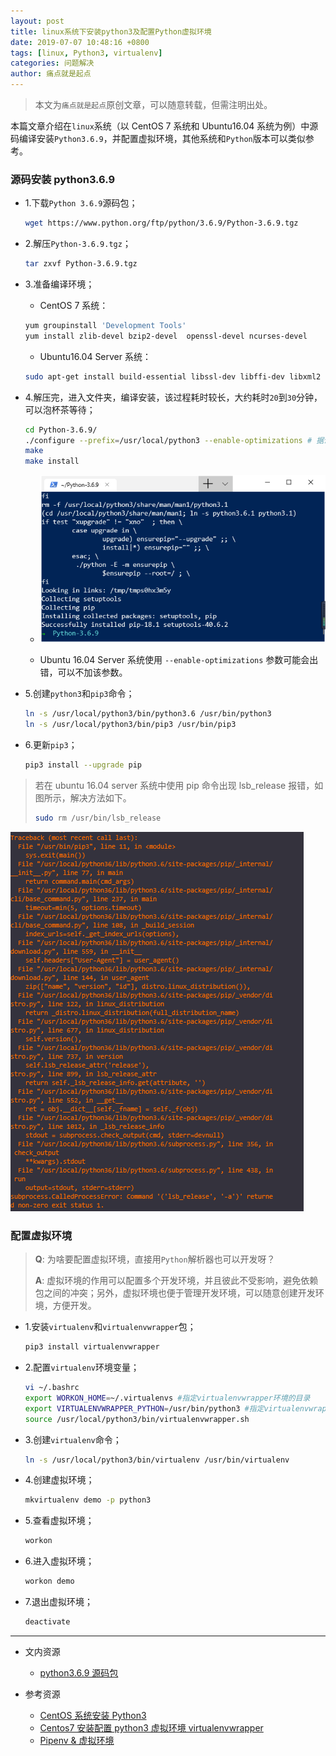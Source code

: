 ```yaml
---
layout: post
title: linux系统下安装python3及配置Python虚拟环境
date: 2019-07-07 10:48:16 +0800
tags: [linux, Python3, virtualenv]
categories: 问题解决
author: 痛点就是起点
---
```


> 本文为`痛点就是起点`原创文章，可以随意转载，但需注明出处。

本篇文章介绍在`linux`系统（以 CentOS 7 系统和 Ubuntu16.04 系统为例）中源码编译安装`Python3.6.9`，并配置虚拟环境，其他系统和`Python`版本可以类似参考。

### 源码安装 python3.6.9

* 1.下载`Python 3.6.9`源码包；
	```bash
	wget https://www.python.org/ftp/python/3.6.9/Python-3.6.9.tgz
	```

* 2.解压`Python-3.6.9.tgz`；
	```bash
	tar zxvf Python-3.6.9.tgz
	```

* 3.准备编译环境；
	* CentOS 7 系统：
	```bash
	yum groupinstall 'Development Tools'
	yum install zlib-devel bzip2-devel  openssl-devel ncurses-devel
	```

	* Ubuntu16.04 Server 系统：
    ```bash
    sudo apt-get install build-essential libssl-dev libffi-dev libxml2 libxml2-dev libxslt1-dev zlib1g-dev libcurl4-openssl-dev libsqlite3-dev 
    ```

* 4.解压完，进入文件夹，编译安装，该过程耗时较长，大约耗时`20`到`30`分钟，可以泡杯茶等待；
	```bash
	cd Python-3.6.9/
	./configure --prefix=/usr/local/python3 --enable-optimizations # 据说 --enable-optimizations 配置项用于提高 Python 安装后的性能，但是会导致安装慢
	make
	make install
	```

	* ![CentOS 7 系统中成功安装](/images/2019/Jul/39.png)

	* Ubuntu 16.04 Server 系统使用 `--enable-optimizations` 参数可能会出错，可以不加该参数。

* 5.创建`python3`和`pip3`命令；
	```bash
	ln -s /usr/local/python3/bin/python3.6 /usr/bin/python3
	ln -s /usr/local/python3/bin/pip3 /usr/bin/pip3
	```

* 6.更新`pip3`；
	```bash
	pip3 install --upgrade pip
	```

> 若在 ubuntu 16.04 server 系统中使用 pip 命令出现 lsb_release 报错，如图所示，解决方法如下。
> ```bash
> sudo rm /usr/bin/lsb_release
> ```

![lsb_release_error](/images/2019/Jul/40.png)

### 配置虚拟环境

> **Q**: 为啥要配置虚拟环境，直接用`Python`解析器也可以开发呀？
> 
> **A**: 虚拟环境的作用可以配置多个开发环境，并且彼此不受影响，避免依赖包之间的冲突；另外，虚拟环境也便于管理开发环境，可以随意创建开发环境，方便开发。

* 1.安装`virtualenv`和`virtualenvwrapper`包；
	```bash
	pip3 install virtualenvwrapper
	```

* 2.配置`virtualenv`环境变量；
	```bash
	vi ~/.bashrc
	export WORKON_HOME=~/.virtualenvs #指定virtualenvwrapper环境的目录
	export VIRTUALENVWRAPPER_PYTHON=/usr/bin/python3 #指定virtualenvwrapper通过哪个python版本来创建虚拟环境
	source /usr/local/python3/bin/virtualenvwrapper.sh
	```

* 3.创建`virtualenv`命令；
	```bash
	ln -s /usr/local/python3/bin/virtualenv /usr/bin/virtualenv
	```

* 4.创建虚拟环境；
	```bash
	mkvirtualenv demo -p python3
	```

* 5.查看虚拟环境；
	```bash
	workon
	```

* 6.进入虚拟环境；
	```bash
	workon demo
	```

* 7.退出虚拟环境；
    ```bash
    deactivate
    ```

<hr />

* 文内资源
	* [python3.6.9 源码包](https://www.python.org/ftp/python/3.6.9/Python-3.6.9.tgz)

* 参考资源
	* [CentOS 系统安装 Python3](https://mp.weixin.qq.com/s/h5eb1nVZCdY6BrsD0hnQnA)
	* [Centos7 安装配置 python3 虚拟环境 virtualenvwrapper](https://www.jianshu.com/p/562ce3c2f3b8)
	* [Pipenv & 虚拟环境](https://pythonguidecn.readthedocs.io/zh/latest/dev/virtualenvs.html)
